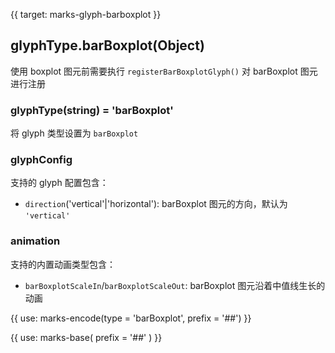 {{ target: marks-glyph-barboxplot }}

## glyphType.barBoxplot(Object)

使用 boxplot 图元前需要执行 `registerBarBoxplotGlyph()` 对 barBoxplot 图元进行注册

### glyphType(string) = 'barBoxplot'

将 glyph 类型设置为 `barBoxplot`

### glyphConfig

支持的 glyph 配置包含：

- `direction`('vertical'|'horizontal'): barBoxplot 图元的方向，默认为 `'vertical'`

### animation

支持的内置动画类型包含：

- `barBoxplotScaleIn`/`barBoxplotScaleOut`: barBoxplot 图元沿着中值线生长的动画

{{ use: marks-encode(type = 'barBoxplot', prefix = '##') }}

{{ use: marks-base( prefix = '##' ) }}
